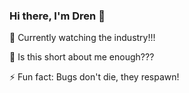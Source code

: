 ### Hi there, I'm Dren 👋


🔭 Currently watching the industry!!!

🤔 Is this short about me enough???

⚡ Fun fact: Bugs don't die, they respawn!
